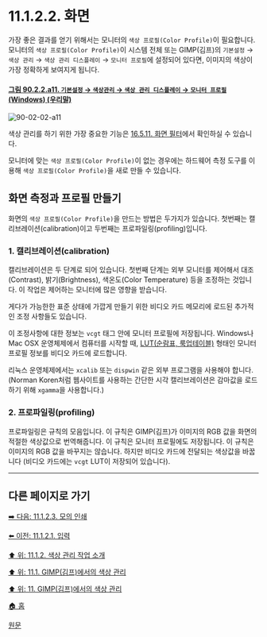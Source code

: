 # 11.1.2.2. 화면
가장 좋은 결과를 얻기 위해서는 모니터의 `색상 프로필(Color Profile)`이 필요합니다. 모니터의 `색상 프로필(Color Profile)`이 시스템 전체 또는 GIMP(김프)의 `기본설정` → `색상 관리` → `색상 관리 디스플레이` → `모니터 프로필`에 설정되어 있다면, 이미지의 색상이 가장 정확하게 보여지게 됩니다.

<a id="90-02-02-a11"></a>

#### [그림 90.2.2.a11. `기본설정` → `색상관리` → `색상 관리 디스플레이` → `모니터 프로필` (Windows) (우리말)](./90-02-02-color-management.md#90-02-02-a11)
![90-02-02-a11](https://github.com/wonder13662/gimp/assets/15767104/8c24a2e7-d20a-4782-9518-bce8d69709e6)

색상 관리를 하기 위한 가장 중요한 기능은 [16.5.11. 화면 필터](./16-05-11-00-display-filters.md)에서 확인하실 수 있습니다.

모니터에 맞는 `색상 프로필(Color Profile)`이 없는 경우에는 하드웨어 측정 도구를 이용해 `색상 프로필(Color Profile)`을 새로 만들 수 있습니다.

## 화면 측정과 프로필 만들기
화면의 `색상 프로필(Color Profile)`을 만드는 방법은 두가지가 있습니다. 첫번째는 캘리브레이션(calibration)이고 두번째는 프로파일링(profiling)입니다.

### 1. 캘리브레이션(calibration)
캘리브레이션은 두 단계로 되어 있습니다. 첫번째 단계는 외부 모니터를 제어해서 대조(Contrast), 밝기(Brightness), 색온도(Color Temperature) 등을 조정하는 것입니다. 이 작업은 제어하는 모니터에 많은 영향을 받습니다.

게다가 가능한한 표준 상태에 가깝게 만들기 위한 비디오 카드 메모리에 로드된 추가적인 조정 사항들도 있습니다.

이 조정사항에 대한 정보는 `vcgt` 태그 안에 모니터 프로필에 저장됩니다. Windows나 Mac OSX 운영체제에서 컴퓨터를 시작할 때, [LUT(순람표, 룩업테이블)](./19-glossaryx-lookup_table.md) 형태인 모니터 프로필 정보를 비디오 카드에 로드합니다. 

리눅스 운영체제에서는 `xcalib` 또는 `dispwin` 같은 외부 프로그램을 사용해야 합니다. (Norman Koren처럼 웹사이트를 사용하는 간단한 시각 캘리브레이션은 감마값을 로드하기 위해 `xgamma`을 사용합니다.)

### 2. 프로파일링(profiling)
프로파일링은 규칙의 모음입니다. 이 규칙은 GIMP(김프)가 이미지의 RGB 값을 화면의 적절한 색상값으로 번역해줍니다. 이 규칙은 모니터 프로필에도 저장됩니다. 이 규칙은 이미지의 RGB 값을 바꾸지는 않습니다. 하지만 비디오 카드에 전달되는 색상값을 바꿉니다 (비디오 카드에는 `vcgt` LUT이 저장되어 있습니다).

***

## 다른 페이지로 가기

[➡️ 다음: 11.1.2.3. 모의 인쇄](./11-01-02-03-print_simulation.md)

[⬅️ 이전: 11.1.2.1. 입력](./11-01-02-01-input.md)

[⬆️ 위: 11.1.2. 색상 관리 작업 소개](./11-01-02-00-introduction_to_a_color_managed_workflow.md)

[⬆️ 위: 11.1. GIMP(김프)에서의 색상 관리](./11-01-00-color-management-in-gimp.md)

[⬆️ 위: 11. GIMP(김프)에서의 색상 관리](./11-00-color-management-with-gimp.md)

[🏠 홈](./00-home.md)

[원문](https://docs.gimp.org/2.10/ko/gimp-imaging-color-management.html#idm7829)
